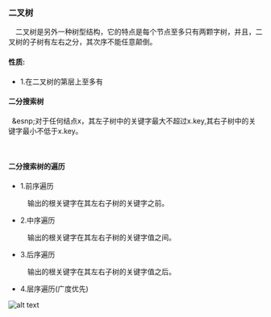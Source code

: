  ### 二叉树
 &ensp;&ensp;二叉树是另外一种树型结构，它的特点是每个节点至多只有两颗字树，并且，二叉树的子树有左右之分，其次序不能任意颠倒。
 #### 性质:
 * 1.在二叉树的第层上至多有
#### 二分搜索树
 &ensp;&esnp;对于任何结点x，其左子树中的关键字最大不超过x.key,其右子树中的关键字最小不低于x.key。
 
  &ensp;&ensp;
  
#### 二分搜索树的遍历
* 1.前序遍历

   &ensp;&ensp;输出的根关键字在其左右子树的关键字之前。
* 2.中序遍历

   &ensp;&ensp;输出的根关键字在其左右子树的关键字值之间。
* 3.后序遍历  

   &ensp;&ensp;输出的根关键字在其左右子树的关键字值之后。

* 4.层序遍历(广度优先)

 

 ![alt text](./linkedlist/data-mapper.png "Data Mapper")
